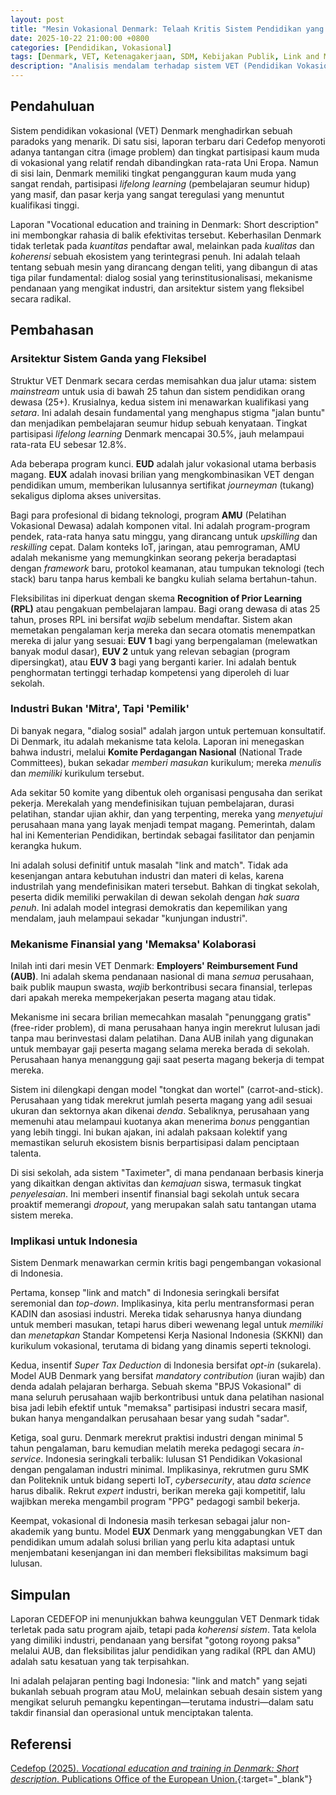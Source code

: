 ```yaml
---
layout: post
title: "Mesin Vokasional Denmark: Telaah Kritis Sistem Pendidikan yang Mengikat Industri dan Mendorong Inovasi"
date: 2025-10-22 21:00:00 +0800
categories: [Pendidikan, Vokasional]
tags: [Denmark, VET, Ketenagakerjaan, SDM, Kebijakan Publik, Link and Match]
description: "Analisis mendalam terhadap sistem VET (Pendidikan Vokasional) Denmark, mengungkap bagaimana tata kelola, pendanaan wajib industri, dan fleksibilitas radikal menciptakan SDM unggul."
---
```


## Pendahuluan

Sistem pendidikan vokasional (VET) Denmark menghadirkan sebuah paradoks yang menarik. Di satu sisi, laporan terbaru dari Cedefop menyoroti adanya tantangan citra (image problem) dan tingkat partisipasi kaum muda di vokasional yang relatif rendah dibandingkan rata-rata Uni Eropa. Namun di sisi lain, Denmark memiliki tingkat pengangguran kaum muda yang sangat rendah, partisipasi *lifelong learning* (pembelajaran seumur hidup) yang masif, dan pasar kerja yang sangat teregulasi yang menuntut kualifikasi tinggi.

Laporan "Vocational education and training in Denmark: Short description" ini membongkar rahasia di balik efektivitas tersebut. Keberhasilan Denmark tidak terletak pada *kuantitas* pendaftar awal, melainkan pada *kualitas* dan *koherensi* sebuah ekosistem yang terintegrasi penuh. Ini adalah telaah tentang sebuah mesin yang dirancang dengan teliti, yang dibangun di atas tiga pilar fundamental: dialog sosial yang terinstitusionalisasi, mekanisme pendanaan yang mengikat industri, dan arsitektur sistem yang fleksibel secara radikal.

## Pembahasan
### Arsitektur Sistem Ganda yang Fleksibel

Struktur VET Denmark secara cerdas memisahkan dua jalur utama: sistem *mainstream* untuk usia di bawah 25 tahun dan sistem pendidikan orang dewasa (25+). Krusialnya, kedua sistem ini menawarkan kualifikasi yang *setara*. Ini adalah desain fundamental yang menghapus stigma "jalan buntu" dan menjadikan pembelajaran seumur hidup sebuah kenyataan. Tingkat partisipasi *lifelong learning* Denmark mencapai 30.5%, jauh melampaui rata-rata EU sebesar 12.8%.

Ada beberapa program kunci. **EUD** adalah jalur vokasional utama berbasis magang. **EUX** adalah inovasi brilian yang mengkombinasikan VET dengan pendidikan umum, memberikan lulusannya sertifikat *journeyman* (tukang) sekaligus diploma akses universitas.

Bagi para profesional di bidang teknologi, program **AMU** (Pelatihan Vokasional Dewasa) adalah komponen vital. Ini adalah program-program pendek, rata-rata hanya satu minggu, yang dirancang untuk *upskilling* dan *reskilling* cepat. Dalam konteks IoT, jaringan, atau pemrograman, AMU adalah mekanisme yang memungkinkan seorang pekerja beradaptasi dengan *framework* baru, protokol keamanan, atau tumpukan teknologi (tech stack) baru tanpa harus kembali ke bangku kuliah selama bertahun-tahun.

Fleksibilitas ini diperkuat dengan skema **Recognition of Prior Learning (RPL)** atau pengakuan pembelajaran lampau. Bagi orang dewasa di atas 25 tahun, proses RPL ini bersifat *wajib* sebelum mendaftar. Sistem akan memetakan pengalaman kerja mereka dan secara otomatis menempatkan mereka di jalur yang sesuai: **EUV 1** bagi yang berpengalaman (melewatkan banyak modul dasar), **EUV 2** untuk yang relevan sebagian (program dipersingkat), atau **EUV 3** bagi yang berganti karier. Ini adalah bentuk penghormatan tertinggi terhadap kompetensi yang diperoleh di luar sekolah.

### Industri Bukan 'Mitra', Tapi 'Pemilik'

Di banyak negara, "dialog sosial" adalah jargon untuk pertemuan konsultatif. Di Denmark, itu adalah mekanisme tata kelola. Laporan ini menegaskan bahwa industri, melalui **Komite Perdagangan Nasional** (National Trade Committees), bukan sekadar *memberi masukan* kurikulum; mereka *menulis* dan *memiliki* kurikulum tersebut.

Ada sekitar 50 komite yang dibentuk oleh organisasi pengusaha dan serikat pekerja. Merekalah yang mendefinisikan tujuan pembelajaran, durasi pelatihan, standar ujian akhir, dan yang terpenting, mereka yang *menyetujui* perusahaan mana yang layak menjadi tempat magang. Pemerintah, dalam hal ini Kementerian Pendidikan, bertindak sebagai fasilitator dan penjamin kerangka hukum.

Ini adalah solusi definitif untuk masalah "link and match". Tidak ada kesenjangan antara kebutuhan industri dan materi di kelas, karena industrilah yang mendefinisikan materi tersebut. Bahkan di tingkat sekolah, peserta didik memiliki perwakilan di dewan sekolah dengan *hak suara penuh*. Ini adalah model integrasi demokratis dan kepemilikan yang mendalam, jauh melampaui sekadar "kunjungan industri".

### Mekanisme Finansial yang 'Memaksa' Kolaborasi

Inilah inti dari mesin VET Denmark: **Employers' Reimbursement Fund (AUB)**. Ini adalah skema pendanaan nasional di mana *semua* perusahaan, baik publik maupun swasta, *wajib* berkontribusi secara finansial, terlepas dari apakah mereka mempekerjakan peserta magang atau tidak.

Mekanisme ini secara brilian memecahkan masalah "penunggang gratis" (free-rider problem), di mana perusahaan hanya ingin merekrut lulusan jadi tanpa mau berinvestasi dalam pelatihan. Dana AUB inilah yang digunakan untuk membayar gaji peserta magang selama mereka berada di sekolah. Perusahaan hanya menanggung gaji saat peserta magang bekerja di tempat mereka.

Sistem ini dilengkapi dengan model "tongkat dan wortel" (carrot-and-stick). Perusahaan yang tidak merekrut jumlah peserta magang yang adil sesuai ukuran dan sektornya akan dikenai *denda*. Sebaliknya, perusahaan yang memenuhi atau melampaui kuotanya akan menerima *bonus* penggantian yang lebih tinggi. Ini bukan ajakan, ini adalah paksaan kolektif yang memastikan seluruh ekosistem bisnis berpartisipasi dalam penciptaan talenta.

Di sisi sekolah, ada sistem "Taximeter", di mana pendanaan berbasis kinerja yang dikaitkan dengan aktivitas dan *kemajuan* siswa, termasuk tingkat *penyelesaian*. Ini memberi insentif finansial bagi sekolah untuk secara proaktif memerangi *dropout*, yang merupakan salah satu tantangan utama sistem mereka.

### Implikasi untuk Indonesia

Sistem Denmark menawarkan cermin kritis bagi pengembangan vokasional di Indonesia.

Pertama, konsep "link and match" di Indonesia seringkali bersifat seremonial dan *top-down*. Implikasinya, kita perlu mentransformasi peran KADIN dan asosiasi industri. Mereka tidak seharusnya hanya diundang untuk memberi masukan, tetapi harus diberi wewenang legal untuk *memiliki* dan *menetapkan* Standar Kompetensi Kerja Nasional Indonesia (SKKNI) dan kurikulum vokasional, terutama di bidang yang dinamis seperti teknologi.

Kedua, insentif *Super Tax Deduction* di Indonesia bersifat *opt-in* (sukarela). Model AUB Denmark yang bersifat *mandatory contribution* (iuran wajib) dan denda adalah pelajaran berharga. Sebuah skema "BPJS Vokasional" di mana seluruh perusahaan wajib berkontribusi untuk dana pelatihan nasional bisa jadi lebih efektif untuk "memaksa" partisipasi industri secara masif, bukan hanya mengandalkan perusahaan besar yang sudah "sadar".

Ketiga, soal guru. Denmark merekrut praktisi industri dengan minimal 5 tahun pengalaman, baru kemudian melatih mereka pedagogi secara *in-service*. Indonesia seringkali terbalik: lulusan S1 Pendidikan Vokasional dengan pengalaman industri minimal. Implikasinya, rekrutmen guru SMK dan Politeknik untuk bidang seperti IoT, *cybersecurity*, atau *data science* harus dibalik. Rekrut *expert* industri, berikan mereka gaji kompetitif, lalu wajibkan mereka mengambil program "PPG" pedagogi sambil bekerja.

Keempat, vokasional di Indonesia masih terkesan sebagai jalur non-akademik yang buntu. Model **EUX** Denmark yang menggabungkan VET dan pendidikan umum adalah solusi brilian yang perlu kita adaptasi untuk menjembatani kesenjangan ini dan memberi fleksibilitas maksimum bagi lulusan.

## Simpulan

Laporan CEDEFOP ini menunjukkan bahwa keunggulan VET Denmark tidak terletak pada satu program ajaib, tetapi pada *koherensi sistem*. Tata kelola yang dimiliki industri, pendanaan yang bersifat "gotong royong paksa" melalui AUB, dan fleksibilitas jalur pendidikan yang radikal (RPL dan AMU) adalah satu kesatuan yang tak terpisahkan.

Ini adalah pelajaran penting bagi Indonesia: "link and match" yang sejati bukanlah sebuah program atau MoU, melainkan sebuah desain sistem yang mengikat seluruh pemangku kepentingan—terutama industri—dalam satu takdir finansial dan operasional untuk menciptakan talenta.

## Referensi

[Cedefop (2025). *Vocational education and training in Denmark: Short description*. Publications Office of the European Union.](https://www.cedefop.europa.eu/en/publications/4224?utm_campaign=d-20251021&utm_term=daily&mtm_source=notifications&mtm_medium=email&utm_content=title&mtm_placement=content&mtm_group=ced_publication){:target="_blank"}
